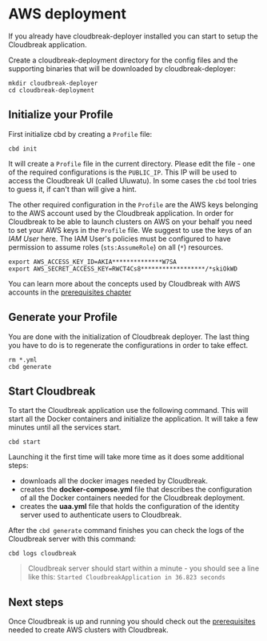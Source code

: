 # AWS deployment

If you already have cloudbreak-deployer installed you can start to setup the Cloudbreak application.

Create a cloudbreak-deployment directory for the config files and the supporting binaries that will be downloaded by cloudbreak-deployer:

```
mkdir cloudbreak-deployer
cd cloudbreak-deployment
```

## Initialize your Profile

First initialize cbd by creating a `Profile` file:

```
cbd init
```

It will create a `Profile` file in the current directory. Please edit the file - one of the required configurations is the `PUBLIC_IP`.
This IP will be used to access the Cloudbreak UI (called Uluwatu). In some cases the `cbd` tool tries to guess it, if can't than will give a hint.

The other required configuration in the `Profile` are the AWS keys belonging to the AWS account used by the Cloudbreak application.
In order for Cloudbreak to be able to launch clusters on AWS on your behalf you need to set your AWS keys in the `Profile` file.
We suggest to use the keys of an *IAM User* here. The IAM User's policies must be configured to have permission to assume roles (`sts:AssumeRole`) on all (`*`) resources.

```
export AWS_ACCESS_KEY_ID=AKIA**************W7SA
export AWS_SECRET_ACCESS_KEY=RWCT4Cs8******************/*skiOkWD
```

You can learn more about the concepts used by Cloudbreak with AWS accounts in the [prerequisites chapter](aws_pre_prov.md) 

## Generate your Profile

You are done with the initialization of Cloudbreak deployer. The last thing you have to do is to regenerate the configurations in order to take effect.

```
rm *.yml
cbd generate
```

## Start Cloudbreak

To start the Cloudbreak application use the following command.
This will start all the Docker containers and initialize the application. It will take a few minutes until all the services start.

```
cbd start
```

Launching it the first time will take more time as it does some additional steps:

- downloads all the docker images needed by Cloudbreak.
- creates the **docker-compose.yml** file that describes the configuration of all the Docker containers needed for the Cloudbreak deployment.
- creates the **uaa.yml** file that holds the configuration of the identity server used to authenticate users to Cloudbreak.

After the `cbd generate` command finishes you can check the logs of the Cloudbreak server with this command:

```
cbd logs cloudbreak
```
>Cloudbreak server should start within a minute - you should see a line like this: `Started CloudbreakApplication in 36.823 seconds`

## Next steps

Once Cloudbreak is up and running you should check out the [prerequisites](aws_pre_prov.md) needed to create AWS clusters with Cloudbreak.

